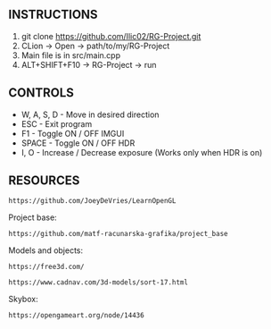 INSTRUCTIONS
---------------------------------------------------------------------------
1. git clone https://github.com/Ilic02/RG-Project.git
2. CLion -> Open -> path/to/my/RG-Project
3. Main file is in src/main.cpp
4. ALT+SHIFT+F10 -> RG-Project -> run


CONTROLS
-------------------------------------------------------------------------------
- W, A, S, D - Move in desired direction
- ESC - Exit program
- F1 -  Toggle ON / OFF IMGUI
- SPACE - Toggle ON / OFF HDR
- I, O - Increase / Decrease exposure (Works only when HDR is on)


RESOURCES
-------------------------------------------------------------------------------
    https://github.com/JoeyDeVries/LearnOpenGL

Project base:

    https://github.com/matf-racunarska-grafika/project_base

Models and objects:

    https://free3d.com/

    https://www.cadnav.com/3d-models/sort-17.html

Skybox:

    https://opengameart.org/node/14436



